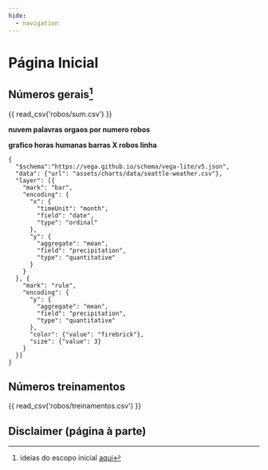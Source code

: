 ```yaml
---
hide:
  - navigation
---
```


# Página Inicial

## Números gerais[^1]

{{ read_csv('robos/sum.csv') }}

**nuvem palavras orgaos por numero robos**

**grafico horas humanas barras X robos linha**

```vegalite
{
  "$schema":"https://vega.github.io/schema/vega-lite/v5.json",
  "data": {"url": "assets/charts/data/seattle-weather.csv"},
  "layer": [{
    "mark": "bar",
    "encoding": {
      "x": {
        "timeUnit": "month",
        "field": "date",
        "type": "ordinal"
      },
      "y": {
        "aggregate": "mean",
        "field": "precipitation",
        "type": "quantitative"
      }
    }
  }, {
    "mark": "rule",
    "encoding": {
      "y": {
        "aggregate": "mean",
        "field": "precipitation",
        "type": "quantitative"
      },
      "color": {"value": "firebrick"},
      "size": {"value": 3}
    }
  }]
}
```

## Números treinamentos

{{ read_csv('robos/treinamentos.csv') }}

[^1]: ideias do escopo inicial [aqui](https://github.com/lab-mg/automatizacoes/issues/9#issue-1928943357)


## Disclaimer (página à parte)
